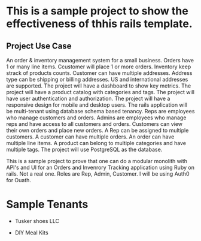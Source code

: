 # This is a sample project to show the effectiveness of thhis rails template.

## Project Use Case
An order & inventory management system for a small business. Orders have 1 or many line items. Ccustomer will place 1 or more orders. Inventory keep strack of products counts. Customer can have multiple addresses. Address type can be shipping or billing addresses. US and international addresses are supported.
The project will have a dashboard to show key metrics. The project will have a product catalog with categories and tags. The project will have user authentication and authorization. The project will have a responsive design for mobile and desktop users. The rails application will be multi-tenant using database schema based tenancy. Reps are employees who manage customers and orders. Admins are employees who manage reps and have access to all customers and orders. Customers can view their own orders and place new orders. A Rep can be assigned to multiple customers. A customer can have multiple orders. An order can have multiple line items. A product can belong to multiple categories and have multiple tags. The project will use PostgreSQL as the database.

This is a sample project to prove that one can do a modular monolith with API's and UI for an Orders and Invenrory Tracking application using Ruby on rails. Not a real one. Roles are Rep, Admin, Customer. I will be using Auth0 for Ouath.

# Sample Tenants

- Tusker shoes LLC

- DIY Meal Kits




